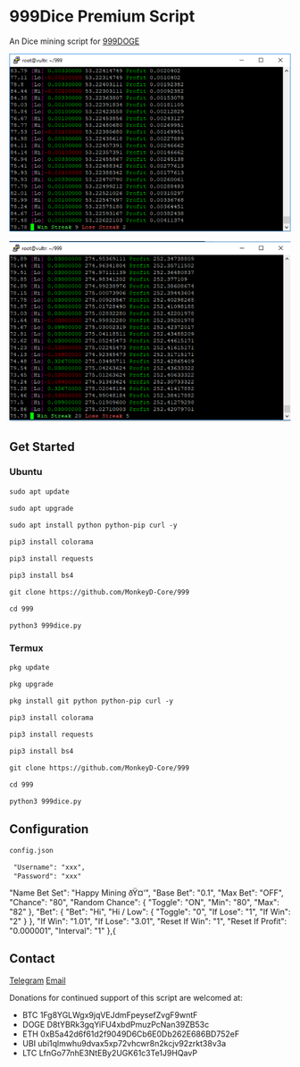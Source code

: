 # 999Dice Premium Script
An Dice mining script for [999DOGE]( https://www.999doge.com/?319436992)

<p align="center">
  <img src="preview.png" alt="preview">
</p>

<p align="center">
  <img src="preview2.png" alt="preview">
</p>

## Get Started

### Ubuntu
```
sudo apt update
```
```
sudo apt upgrade
```
```
sudo apt install python python-pip curl -y
```
```
pip3 install colorama
```
```
pip3 install requests
```
```
pip3 install bs4
```
```
git clone https://github.com/MonkeyD-Core/999
```
```
cd 999
```
```
python3 999dice.py
```
### Termux
```
pkg update
```
```
pkg upgrade
```
```
pkg install git python python-pip curl -y
```
```
pip3 install colorama
```
```
pip3 install requests
```
```
pip3 install bs4
```
```
git clone https://github.com/MonkeyD-Core/999
```
```
cd 999
```
```
python3 999dice.py
```
## Configuration
```
config.json
```
     "Username": "xxx",
     "Password": "xxx"
"Name Bet Set": "Happy Mining ðŸ¤‘",
     "Base Bet": "0.1",
     "Max Bet": "OFF",
     "Chance": "80",
     "Random Chance": {
          "Toggle": "ON",
          "Min": "80",
          "Max": "82"
        },
     "Bet": {
          "Bet": "Hi",
          "Hi / Low": {
              "Toggle": "0",
              "If Lose": "1",
              "If Win": "2"
            }
	        },
     "If Win": "1.01",
     "If Lose": "3.01",
     "Reset If Win": "1",
     "Reset If Profit": "0.000001",
     "Interval": "1"
     },{
     
     
## Contact
[Telegram]( https://t.me/monkeydc)
[Email]( mailto:imskaa.co@gmail.com)

Donations for continued support of this script are welcomed at:

* BTC 1Fg8YGLWgx9jqVEJdmFpeysefZvgF9wntF
* DOGE D8tYBRk3gqYiFU4xbdPmuzPcNan39ZB53c 
* ETH 0xB5a42d6f61d2f9049D6Cb6E0Db262E686BD752eF
* UBI ubi1qlmwhu9dvax5xp72vhcwr8n2kcjv92zrkt38v3a
* LTC LfnGo77nhE3NtEBy2UGK61c3Te1J9HQavP
